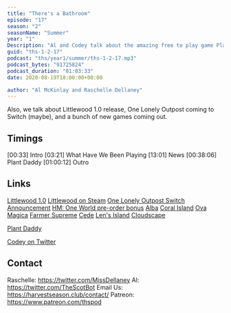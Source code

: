 ```yaml
---
title: "There's a Bathroom"
episode: "17"
season: "2"
seasonName: "Summer"
year: "1"
Description: "Al and Codey talk about the amazing free to play game Plant Daddy"
guid: "ths-1-2-17"
podcast: "ths/year1/summer/ths-1-2-17.mp3"
podcast_bytes: "91725824"
podcast_duration: "01:03:33"
date: 2020-08-19T18:00:00+00:00

author: "Al McKinlay and Raschelle Dellaney"
---
```


Also, we talk about Littlewood 1.0 release, One Lonely Outpost coming to Switch (maybe), and a bunch of new games coming out.

## Timings

[00:33] Intro
[03:21] What Have We Been Playing
[13:01] News
[00:38:06] Plant Daddy
[01:00:12] Outro

## Links

[Littlewood 1.0](https://twitter.com/SeanYoungSG/status/1284614772261093377)
[Littlewood on Steam](https://store.steampowered.com/app/894940/Littlewood/)
[One Lonely Outpost Switch Announcement](https://twitter.com/1LonelyOutpost/status/1291418275792838661)
[HM: One World pre-order bonus](https://twitter.com/Natsume_Inc/status/1290649677948493826)
[Alba](https://www.albawildlife.com/)
[Coral Island](https://twitter.com/coralislandgame?s=21)
[Ova Magica](https://twitter.com/ClaudiaTheDev/status/1288431855675551746)
[Farmer Supreme](https://twitter.com/_SombreroCat/status/1292823747204874244)
[Cede](https://twitter.com/itsbarehand/status/1290726715749269511)
[Len's Island](https://twitter.com/JulianJBall/status/1286760894056210432)
[Cloudscape](https://twitter.com/KonitamaGames/status/1278058961955024896)

[Plant Daddy](https://overfull.itch.io/plantdaddy)

[Codey on Twitter](https://twitter.com/CodeyMathis)

## Contact

Raschelle: https://twitter.com/MissDellaney
Al: https://twitter.com/TheScotBot
Email Us: https://harvestseason.club/contact/
Patreon: https://www.patreon.com/thspod
